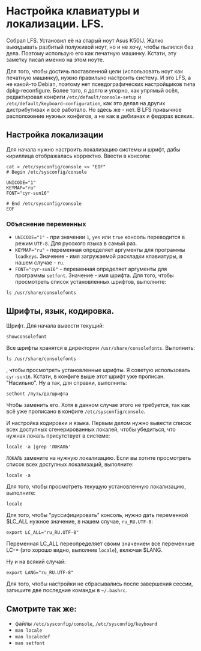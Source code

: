# Настройка клавиатуры и локализации. LFS.

Собрал LFS. Установил её на старый ноут Asus K50IJ. Жалко выкидывать разбитый полуживой ноут, но и не хочу, чтобы пылился без дела. Поэтому использую его как печатную машинку. Кстати, эту заметку писал именно на этом ноуте.

Для того, чтобы достичь поставленной цели (использовать ноут как печатную машинку), нужно правильно настроить систему. И это LFS, а не какой-то Debian, поэтому нет псевдографических настройщиков типа dpkg-reconfigure. Более того, я долго и упорно, как упрямый осёл, редактировал конфиги `/etc/default/console-setup` и `/etc/default/keyboard-configuration`, как это делал на других дистрибутивах и всё работало. Но здесь же - нет. В LFS привычное расположение нужных конфигов, а не как в дебианах и федорах всяких.

## Настройка локализации
Для начала нужно настроить локализацию системы и шрифт, дабы кириллица отображалась корректно.
Ввести в консоли:
```
cat > /etc/sysconfig/console << "EOF"
# Begin /etc/sysconfig/console

UNICODE="1"
KEYMAP="ru"
FONT="cyr-sun16"

# End /etc/sysconfig/console
EOF
```

### Объяснение переменных
* `UNICODE="1"` - при значении `1`, `yes` или `true` консоль переводится в режим `UTF-8`. Для русского языка в самый раз.
* `KEYMAP="ru"` - переменная определяет аргументы для программы `loadkeys`. Значение - имя загружаемой раскладки клавиатуры, в нашем случае - `ru`.
* `FONT="cyr-sun16"` - переменная определяет аргументы для программы `setfont`. Значение - имя шрифта. Для того, чтобы просмотреть список установленных шрифтов, выполните:
```
ls /usr/share/consolefonts
```

## Шрифты, язык, кодировка.
Шрифт. Для начала вывести текущий:
```
showconsolefont
```

Все шрифты хранятся в директории `/usr/share/consolefonts`. Выполнить:
```
ls /usr/share/consolefonts
```
, чтобы просмотреть установленные шрифты. Я советую использовать `cyr-sun16`. Кстати, в конфиге выше этот шрифт уже прописан. "Насильно". Ну а так, для справки, выполнить:
```
sethont /путь/до/шрифта
```
Чтобы заменить его. Хотя в данном случае этого не требуется, так как всё уже прописано в конфиге `/etc/sysconfig/console`.

И настройка кодировки и языка. Первым делом нужно вывести список всех доступных сгенерированных локалей, чтобы убедиться, что нужная локаль присутствует в системе:
```
locale -a |grep 'ЛОКАЛЬ'
```
`ЛОКАЛЬ` замените на нужную локализацию. Если вы хотите просмотреть список всех доступных локализаций, выполните:
```
locale -a
```

Для того, чтобы просмотреть текущую установленную локализацию, выполните:
```
locale
```

Для того, чтобы "руссифицировать" консоль, нужно дать переменной $LC_ALL нужное значение, в нашем случае, `ru_RU.UTF-8`:
```
export LC_ALL="ru_RU.UTF-8"
```

Переменная LC_ALL переопределяет своим значением все переменные LC-* (это хорошо видно, выполнив `locale`), включая $LANG.

Ну и на всякий случай:
```
export LANG="ru_RU.UTF-8"
```
Для того, чтобы настройки не сбрасывались после завершения сессии, запишите две последние команды в `~/.bashrc`.


## Смотрите так же:
* файлы `/etc/sysconfig/console`, `/etc/sysconfig/keyboard`
* `man locale`
* `man localedef`
* `man setfont`
